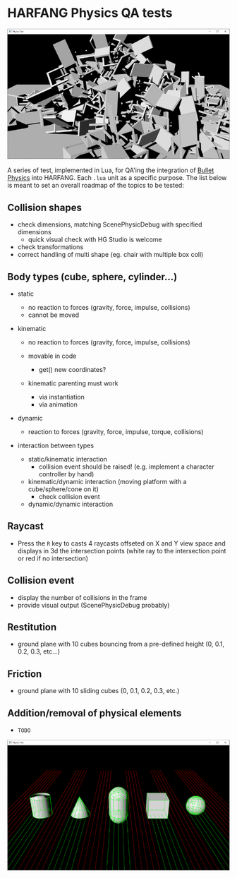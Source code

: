 # HARFANG Physics QA tests

![](img/rb_dynamic_chair_multi_colbox.png)

A series of test, implemented in Lua, for QA'ing the integration of [Bullet Physics](https://github.com/bulletphysics) into HARFANG.
Each `.lua` unit as a specific purpose. The list below is meant to set an overall roadmap of the topics to be tested:

## Collision shapes

- check dimensions, matching ScenePhysicDebug with specified dimensions
  - quick visual check with HG Studio is welcome
- check transformations
- correct handling of multi shape (eg. chair with multiple box coll)

## Body types (cube, sphere, cylinder...)

- static
  - no reaction to forces (gravity, force, impulse, collisions)
  - cannot be moved

- kinematic
  - no reaction to forces (gravity, force, impulse, collisions)
  - movable in code
    - get() new coordinates?

  - kinematic parenting must work
    - via instantiation
    - via animation

- dynamic
  - reaction to forces (gravity, force, impulse, torque, collisions)

- interaction between types
  - static/kinematic interaction
    - collision event should be raised! (e.g. implement a character controller by hand)
  - kinematic/dynamic interaction (moving platform with a cube/sphere/cone on it)
    - check collision event
  - dynamic/dynamic interaction

## Raycast
- Press the `R` key to casts 4 raycasts offseted on X and Y view space and displays in 3d the intersection points (white ray to the intersection point or red if no intersection)
	
## Collision event
- display the number of collisions in the frame
- provide visual output (ScenePhysicDebug probably)

## Restitution
- ground plane with 10 cubes bouncing from a pre-defined height (0, 0.1, 0.2, 0.3, etc...)

## Friction
- ground plane with 10 sliding cubes (0, 0.1, 0.2, 0.3, etc.)

## Addition/removal of physical elements
 - `TODO`

![](img/rb_raycast_various_collshapes.png)